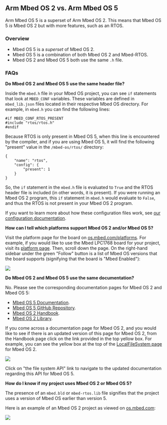 ## Arm Mbed OS 2 vs. Arm Mbed OS 5

Arm Mbed OS 5 is a superset of Arm Mbed OS 2. This means that Mbed OS 5 *is* Mbed OS 2 but with more features, such as an RTOS.

### Overview

- Mbed OS 5 is a *superset* of Mbed OS 2.
- Mbed OS 5 is a combination of both Mbed OS 2 and Mbed-RTOS.
- Mbed OS 2 and Mbed OS 5 both use the same `.h` file.

### FAQs

**Do Mbed OS 2 and Mbed OS 5 use the same header file?**

   Inside the `mbed.h` file in your Mbed OS project, you can see `if` statements that look at `MBED_CONF` variables. These variables are defined in `mbed_lib.json` files located in their respective Mbed OS directory. For example, in `mbed.h` you can find the following lines:

   ```
   #if MBED_CONF_RTOS_PRESENT
   #include "rtos/rtos.h"
   #endif
   ```

   Because RTOS is only present in Mbed OS 5, when this line is encountered by the compiler, and if you are using Mbed OS 5, it will find the following "present" value in the `/mbed-os/rtos/` directory:

   ```
   {
       "name": "rtos",
       "config": {
           "present": 1
       }
   }
   ```

   So, the `if` statement in the `mbed.h` file is evaluated to `True` and the RTOS header file is included (in other words, it is present). If you were running an Mbed OS 2 program, this `if` statement in `mbed.h` would evaluate to `False`, and thus the RTOS is not present in your Mbed OS 2 program.

   If you want to learn more about how these configuration files work, see [our configuration documentation](https://os.mbed.com/docs/latest/tools/configuring-tools.html).

**How can I tell which platforms support Mbed OS 2 and/or Mbed OS 5?**

   Visit the platform page for the board on [os.mbed.com/platforms](https://os.mbed.com/platforms/). For example, if you would like to use the Mbed LPC1768 board for your project, visit its [platform page](https://os.mbed.com/platforms/mbed-LPC1768/). Then, scroll down the page. On the right-hand sidebar under the green "Follow" button is a list of Mbed OS versions that the board supports (signifying that the board is "Mbed Enabled"):

   <span class="images">![](https://os.mbed.com/media/uploads/jplunkett/mbedenabled.png)</span>

**Do Mbed OS 2 and Mbed OS 5 use the same documentation?**

   No. Please see the corresponding documentation pages for Mbed OS 2 and Mbed OS 5:

   - [Mbed OS 5 Documentation](https://os.mbed.com/docs/latest).
   - [Mbed OS 5 GitHub Repository](https://github.com/armmbed/mbed-os).
   - [Mbed OS 2 Handbook](https://os.mbed.com/handbook/Homepage).
   - [Mbed OS 2 Library](https://os.mbed.com/users/mbed_official/code/mbed/).

   If you come across a documentation page for Mbed OS 2, and you would like to see if there is an updated version of this page for Mbed OS 2, from the Handbook page click on the link provided in the top yellow box. For example, you can see the yellow box at the top of the [LocalFileSystem page](https://os.mbed.com/handbook/LocalFileSystem) for Mbed OS 2.

   <span class="images">![](https://os.mbed.com/media/uploads/jplunkett/mbedhandbookbox.png)</span>

   Click on "the file system API" link to navigate to the updated documentation regarding this API for Mbed OS 5.

**How do I know if my project uses Mbed OS 2 or Mbed OS 5?**

   The presence of an `mbed.bld` or `mbed-rtos.lib` file signifies that the project uses a version of Mbed OS earlier than version 5.

   Here is an example of an Mbed OS 2 project as viewed on [os.mbed.com](https://os.mbed.com):

   <span class="images">![](https://os.mbed.com/media/uploads/jplunkett/2-oldmbed.png)</span>
